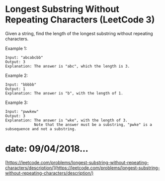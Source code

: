 # Longest Substring Without Repeating Characters (LeetCode 3)

Given a string, find the length of the longest substring without repeating characters.

Example 1:
```
Input: "abcabcbb"
Output: 3 
Explanation: The answer is "abc", which the length is 3.
```
Example 2:
```
Input: "bbbbb"
Output: 1
Explanation: The answer is "b", with the length of 1.
```
Example 3:
```
Input: "pwwkew"
Output: 3
Explanation: The answer is "wke", with the length of 3. 
             Note that the answer must be a substring, "pwke" is a subsequence and not a substring.
```
# date: 09/04/2018...
[https://leetcode.com/problems/longest-substring-without-repeating-characters/description/](https://leetcode.com/problems/longest-substring-without-repeating-characters/description/)
